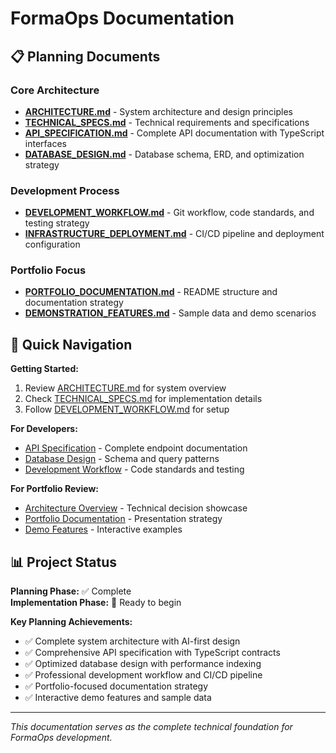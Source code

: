 # FormaOps Documentation

## 📋 Planning Documents

### Core Architecture

- [**ARCHITECTURE.md**](planning/ARCHITECTURE.md) - System architecture and design principles
- [**TECHNICAL_SPECS.md**](planning/TECHNICAL_SPECS.md) - Technical requirements and specifications
- [**API_SPECIFICATION.md**](planning/API_SPECIFICATION.md) - Complete API documentation with TypeScript interfaces
- [**DATABASE_DESIGN.md**](planning/DATABASE_DESIGN.md) - Database schema, ERD, and optimization strategy

### Development Process

- [**DEVELOPMENT_WORKFLOW.md**](planning/DEVELOPMENT_WORKFLOW.md) - Git workflow, code standards, and testing strategy
- [**INFRASTRUCTURE_DEPLOYMENT.md**](planning/INFRASTRUCTURE_DEPLOYMENT.md) - CI/CD pipeline and deployment configuration

### Portfolio Focus

- [**PORTFOLIO_DOCUMENTATION.md**](planning/PORTFOLIO_DOCUMENTATION.md) - README structure and documentation strategy
- [**DEMONSTRATION_FEATURES.md**](planning/DEMONSTRATION_FEATURES.md) - Sample data and demo scenarios

## 🚀 Quick Navigation

**Getting Started:**

1. Review [ARCHITECTURE.md](planning/ARCHITECTURE.md) for system overview
2. Check [TECHNICAL_SPECS.md](planning/TECHNICAL_SPECS.md) for implementation details
3. Follow [DEVELOPMENT_WORKFLOW.md](planning/DEVELOPMENT_WORKFLOW.md) for setup

**For Developers:**

- [API Specification](planning/API_SPECIFICATION.md) - Complete endpoint documentation
- [Database Design](planning/DATABASE_DESIGN.md) - Schema and query patterns
- [Development Workflow](planning/DEVELOPMENT_WORKFLOW.md) - Code standards and testing

**For Portfolio Review:**

- [Architecture Overview](planning/ARCHITECTURE.md) - Technical decision showcase
- [Portfolio Documentation](planning/PORTFOLIO_DOCUMENTATION.md) - Presentation strategy
- [Demo Features](planning/DEMONSTRATION_FEATURES.md) - Interactive examples

## 📊 Project Status

**Planning Phase:** ✅ Complete  
**Implementation Phase:** 🔄 Ready to begin

**Key Planning Achievements:**

- ✅ Complete system architecture with AI-first design
- ✅ Comprehensive API specification with TypeScript contracts
- ✅ Optimized database design with performance indexing
- ✅ Professional development workflow and CI/CD pipeline
- ✅ Portfolio-focused documentation strategy
- ✅ Interactive demo features and sample data

---

_This documentation serves as the complete technical foundation for FormaOps development._
